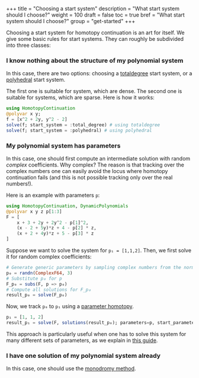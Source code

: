 +++
title = "Choosing a start system"
description = "What start system should I choose?"
weight = 100
draft = false
toc = true
bref = "What start system should I choose?"
group = "get-started"
+++

Choosing a start system for homotopy continuation is an art for itself. We give some basic rules for start systems. They can roughly be subdivided into three classes:

<h3 class="section-head" id="result"><a>I know nothing about the structure of my polynomial system</a></h3>

In this case, there are two options: choosing a [totaldegree](/guides/totaldegree) start system, or a [polyhedral](/guides/polyhedral) start system.

The first one is suitable for system, which are dense. The second one is suitable for systems, which are sparse. Here is how it works:

```julia
using HomotopyContinuation
@polyvar x y;
f = [x^2 + 2y, y^2 - 2]
solve(f; start_system = :total_degree) # using totaldegree
solve(f; start_system = :polyhedral) # using polyhedral
```

<h3 class="section-head" id="result"><a>My polynomial system has parameters</a></h3>

In this case, one should first compute an intermediate solution with random *complex* coefficients. Why complex? The reason is that tracking over the complex numbers one can easily avoid the locus where homotopy continuation fails (and this is not possible tracking only over the real numbers!).

Here is an example with parameters `p`:

```julia
using HomotopyContinuation, DynamicPolynomials
@polyvar x y z p[1:3]
F = [
    x + 3 + 2y + 2y^2 - p[1]^2,
    (x - 2 + 5y)*z + 4 - p[2] * z,
    (x + 2 + 4y)*z + 5 - p[3] * z    
]
```

Suppose we want to solve the system for `p₁ = [1,1,2]`. Then, we first solve it for random complex coefficients:

```julia
# Generate generic parameters by sampling complex numbers from the normal distribution
p₀ = randn(ComplexF64, 3)
# Substitute p₀ for p
F_p₀ = subs(F, p => p₀)
# Compute all solutions for F_p₀
result_p₀ = solve(F_p₀)
```

Now, we track `p₀` to `p₁` using a [parameter homotopy](/guides/parameter-homotopies).

```julia
p₁ = [1, 1, 2]
result_p₁ = solve(F, solutions(result_p₀); parameters=p, start_parameters=p₀, target_parameters=p₁)
```
This approach is particularly useful when one has to solve this system for many different sets of parameters, as we explain in [this guide](/guides/many-systems).


<h3 class="section-head" id="result"><a>I have one solution of my polynomial system already</a></h3>

In this case, one should use the [monodromy method](/guides/monodromy).
